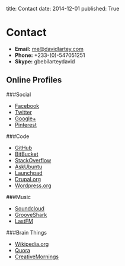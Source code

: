 title: Contact
date: 2014-12-01
published: True

# Contact

* **Email:** <a href="mailto:me@davidlartey.com">me@davidlartey.com</a>
* **Phone:** +233-(0)-547051251
* **Skype:** gbebilarteydavid


## Online Profiles

###Social
* <a href="https://www.facebook.com/dbilovd" target="_blank">Facebook</a>
* <a href="https://twitter.com/DavidLartey" target="_blank">Twitter</a>
* <a href="https://plus.google.com/+DavidLarteyGbebi" target="_blank">Google+</a>
* <a href="http://www.pinterest.com/davidlartey/" target="_blank">Pinterest</a>

###Code
* <a href="https://github.com/davidlartey" target="_blank">GitHub</a>
* <a href="https://bitbucket.org/davidlartey" target="_blank">BitBucket</a>
* <a href="http://stackoverflow.com/users/1818092/david-lartey" target="_blank">StackOverflow</a>
* <a href="http://askubuntu.com/users/116015/david-lartey" target="_blank">AskUbuntu</a>
* <a href="https://launchpad.net/~davidlartey237f" target="_blank">Launchpad</a>
* <a href="https://www.drupal.org/u/davidlartey" target="_blank">Drupal.org</a>
* <a href="https://profiles.wordpress.org/davidlartey" target="_blank">Wordpress.org</a>


###Music
* <a href="https://soundcloud.com/davidlartey" target="_blank">Soundcloud</a>
* <a href="http://grooveshark.com/#!/davidlartey" target="_blank">GrooveShark</a>
* <a href="http://www.last.fm/user/davidlartey" target="_blank">LastFM</a>


###Brain Things
* <a href="https://en.wikipedia.org/wiki/User:Davidlartey" target="_blank">Wikipedia.org</a>
* <a href="http://www.quora.com/David-Lartey" target="_blank">Quora</a>
* <a href="http://creativemornings.com/people/davidlartey" target="_blank">CreativeMornings</a>

